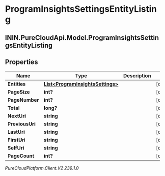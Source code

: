 # ProgramInsightsSettingsEntityListing

## ININ.PureCloudApi.Model.ProgramInsightsSettingsEntityListing

## Properties

|Name | Type | Description | Notes|
|------------ | ------------- | ------------- | -------------|
| **Entities** | [**List&lt;ProgramInsightsSettings&gt;**](ProgramInsightsSettings) |  | [optional] |
| **PageSize** | **int?** |  | [optional] |
| **PageNumber** | **int?** |  | [optional] |
| **Total** | **long?** |  | [optional] |
| **NextUri** | **string** |  | [optional] |
| **PreviousUri** | **string** |  | [optional] |
| **LastUri** | **string** |  | [optional] |
| **FirstUri** | **string** |  | [optional] |
| **SelfUri** | **string** |  | [optional] |
| **PageCount** | **int?** |  | [optional] |



_PureCloudPlatform.Client.V2 239.1.0_
